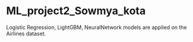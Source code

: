 # ML_project2_Sowmya_kota
Logistic Regression, LightGBM, NeuralNetwork models are applied on the Airlines dataset.
